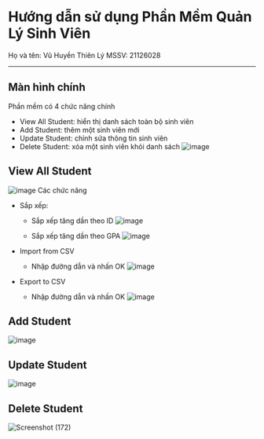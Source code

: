 # Hướng dẫn sử dụng Phần Mềm Quản Lý Sinh Viên
Họ và tên: Vũ Huyền Thiên Lý
MSSV: 21126028

---

## Màn hình chính
Phần mềm có 4 chức năng chính
* View All Student: hiển thị danh sách toàn bộ sinh viên
* Add Student: thêm một sinh viên mới
* Update Student: chỉnh sửa thông tin sinh viên
* Delete Student: xóa một sinh viên khỏi danh sách
![image](https://hackmd.io/_uploads/B1u2LxH5ke.png)

## View All Student
![image](https://hackmd.io/_uploads/rJc6UlSc1e.png)
Các chức năng
* Sắp xếp:
    * Sắp xếp tăng dần theo ID
    ![image](https://hackmd.io/_uploads/ByXJPeHcyl.png)

    * Sắp xếp tăng dần theo GPA
    ![image](https://hackmd.io/_uploads/rJhePxrcyx.png)

* Import from CSV
    * Nhập đường dẫn và nhấn OK
    ![image](https://hackmd.io/_uploads/SJpNDeS51e.png)

* Export to CSV
    * Nhập đường dẫn và nhấn OK
    ![image](https://hackmd.io/_uploads/BJSIvgH5kx.png)

## Add Student
![image](https://hackmd.io/_uploads/BJeoPlHcyl.png)

## Update Student
![image](https://hackmd.io/_uploads/Hy6hwer91e.png)

## Delete Student
![Screenshot (172)](https://hackmd.io/_uploads/rJGz_xr9Jl.png)
